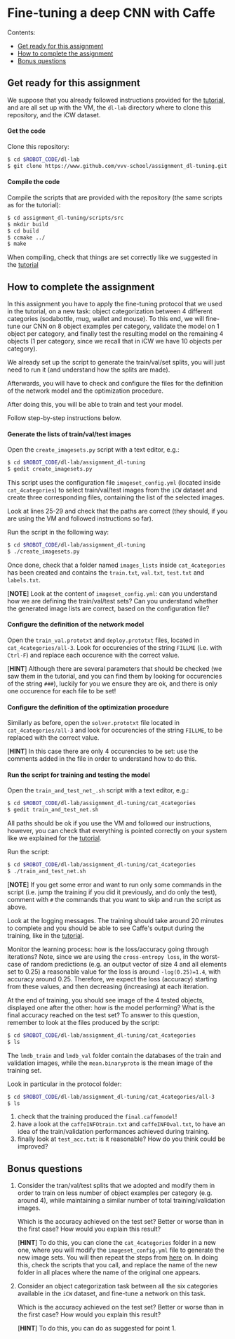 # Fine-tuning a deep CNN with Caffe

Contents:

* [Get ready for this assignment](#get-ready-for-this-assignment)
* [How to complete the assignment](#how-to-complete-the-assignment)
* [Bonus questions](#bonus-questions)

## Get ready for this assignment

We suppose that you already followed instructions provided for the [tutorial](https://github.com/vvv-school/tutorial_dl-tuning#get-ready-for-the-afternoon), and are all set up with the VM, the `dl-lab` directory where to clone this repository, and the iCW dataset.

#### Get the code

Clone this repository:

```sh
$ cd $ROBOT_CODE/dl-lab
$ git clone https://www.github.com/vvv-school/assignment_dl-tuning.git
```

#### Compile the code

Compile the scripts that are provided with the repository (the same scripts as for the tutorial):

```sh
$ cd assignment_dl-tuning/scripts/src
$ mkdir build
$ cd build
$ ccmake ../
$ make
```

When compiling, check that things are set correctly like we suggested in the [tutorial](https://github.com/vvv-school/tutorial_dl-tuning#compile-the-code)

## How to complete the assignment

In this assignment you have to apply the fine-tuning protocol that we used in the tutorial, on a new task: object categorization between 4 different categories (sodabottle, mug, wallet and mouse). To this end, we will fine-tune our CNN on 8 object examples per category, validate the model on 1 object per category, and finally test the resulting model on the remaining 4 objects (1 per category, since we recall that in iCW we have 10 objects per category).

We already set up the script to generate the train/val/set splits, you will just need to run it (and understand how the splits are made).

Afterwards, you will have to check and configure the files for the definition of the network model and the optimization procedure.

After doing this, you will be able to train and test your model.

Follow step-by-step instructions below.

#### Generate the lists of train/val/test images

Open the `create_imagesets.py` script with a text editor, e.g.:

```sh
$ cd $ROBOT_CODE/dl-lab/assignment_dl-tuning
$ gedit create_imagesets.py
```

This script uses the configuration file `imageset_config.yml` (located inside `cat_4categories`) to select train/val/test images from the `iCW` dataset and create three corresponding files, containing the list of the selected images.

Look at lines 25-29 and check that the paths are correct (they should, if you are using the VM and followed instructions so far).

Run the script in the following way:

```sh
$ cd $ROBOT_CODE/dl-lab/assignment_dl-tuning
$ ./create_imagesets.py
```

Once done, check that a folder named `images_lists` inside `cat_4categories` has been created and contains the `train.txt`, `val.txt`, `test.txt` and `labels.txt`.

[**NOTE**] Look at the content of `imageset_config.yml`: can you understand how we are defining the train/val/test sets? Can you understand whether the generated image lists are correct, based on the configuration file?

#### Configure the definition of the network model

Open the `train_val.prototxt` and `deploy.prototxt` files, located in `cat_4categories/all-3`. Look for occurencies of the string `FILLME` (i.e. with `Ctrl-F`) and replace each occurence with the correct value.

[**HINT**] Although there are several parameters that should be checked (we saw them in the tutorial, and you can find them by looking for occurencies of the string `###`), luckily for you we ensure they are ok, and there is only one occurence for each file to be set!

#### Configure the definition of the optimization procedure

Similarly as before, open the `solver.prototxt` file located in `cat_4categories/all-3` and look for occurencies of the string `FILLME`, to be replaced with the correct value.

[**HINT**] In this case there are only 4 occurencies to be set: use the comments added in the file in order to understand how to do this.

#### Run the script for training and testing the model

Open the `train_and_test_net_.sh` script with a text editor, e.g.:

```sh
$ cd $ROBOT_CODE/dl-lab/assignment_dl-tuning/cat_4categories
$ gedit train_and_test_net.sh
```

All paths should be ok if you use the VM and followed our instructions, however, you can check that everything is pointed correctly on your system like we explained for the [tutorial](https://github.com/vvv-school/tutorial_dl-tuning#configure-and-understand-the-script).

Run the script:

```sh
$ cd $ROBOT_CODE/dl-lab/assignment_dl-tuning/cat_4categories
$ ./train_and_test_net.sh
```

[**NOTE**] If you get some error and want to run only some commands in the script (i.e. jump the training if you did it previously, and do only the test), comment with `#` the commands that you want to skip and run the script as above.

Look at the logging messages. The training should take around 20 minutes to complete and you should be able to see Caffe's output during the training, like in the [tutorial](https://github.com/vvv-school/tutorial_dl-tuning#run-the-script).

Monitor the learning process: how is the loss/accuracy going through iterations? Note, since we are using the `cross-entropy loss`, in the worst-case of random predictions (e.g. an output vector of size 4 and all elements set to 0.25) a reasonable value for the loss is around `-log(0.25)=1.4`, with accuracy around 0.25. Therefore, we expect the loss (accuracy) starting from these values, and then decreasing (increasing) at each iteration.

At the end of training, you should see image of the 4 tested objects, displayed one after the other: how is the model performing? What is the final accuracy reached on the test set? To answer to this question, remember to look at the files produced by the script:

```sh
$ cd $ROBOT_CODE/dl-lab/assignment_dl-tuning/cat_4categories
$ ls
```
The `lmdb_train` and `lmdb_val` folder contain the databases of the train and validation images, while the `mean.binaryproto` is the mean image of the training set.

Look in particular in the protocol folder:

```sh
$ cd $ROBOT_CODE/dl-lab/assignment_dl-tuning/cat_4categories/all-3
$ ls
```

1. check that the training produced the `final.caffemodel`!
2. have a look at the `caffeINFOtrain.txt` and `caffeINFOval.txt`, to have an idea of the train/validation performances achieved during training.
2. finally look at `test_acc.txt`: is it reasonable? How do you think could be improved?

## Bonus questions

1. Consider the tran/val/test splits that we adopted and modify them in order to train on less number of object examples per category (e.g. around 4), while maintaining a similar number of total training/validation images.

    Which is the accuracy achieved on the test set? Better or worse than in the first case? How would you explain this result?

    [**HINT**] To do this, you can clone the `cat_4categories` folder in a new one, where you will modify the `imageset_config.yml` file to generate the new image sets. You will then repeat the steps from [here](#generate-the-lists-of-train-val-test-images) on. In doing this, check the scripts that you call, and replace the name of the new folder in all places where the name of the original one appears.

2. Consider an object categorization task between all the six categories available in the `iCW` dataset, and fine-tune a network on this task.

    Which is the accuracy achieved on the test set? Better or worse than in the first case? How would you explain this result?

    [**HINT**] To do this, you can do as suggested for point 1.
